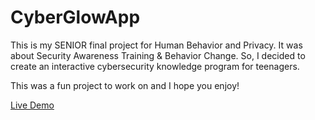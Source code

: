 # CyberGlowApp
This is my SENIOR final project for Human Behavior and Privacy. It was about Security Awareness Training & Behavior Change. So, I decided to create an interactive cybersecurity knowledge program for teenagers.

This was a fun project to work on and I hope you enjoy!

[Live Demo](https://courtneybingram.github.io/CyberGlowApp/)
